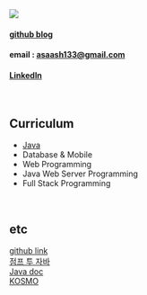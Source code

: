 <img src="https://user-images.githubusercontent.com/82145134/118646851-aeba3a00-b81b-11eb-8269-5e3a137bf236.png">


#### [github blog](https://shkim-123.github.io/)
#### email : asaash133@gmail.com
#### [LinkedIn](https://www.linkedin.com/in/sohee-kim-7674ab155/)

<br>

## Curriculum
- [Java](https://github.com/qkboo/lecture_fullstack2021/blob/master/01-Java/README.md)
- Database & Mobile
- Web Programming
- Java Web Server Programming 
- Full Stack Programming

<br>

## etc
[github link](https://github.com/qkboo/lecture_fullstack2021)  <br>
[점프 투 자바](https://wikidocs.net/book/31) <br>
[Java doc](https://docs.oracle.com/javase/10/docs/api/java/lang/Object.html) <br>
[KOSMO](http://kosmo.atosoft.org/)
